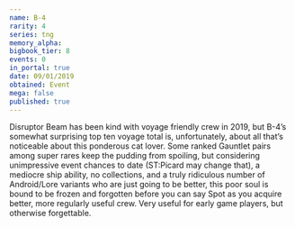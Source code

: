 ```yaml
---
name: B-4
rarity: 4
series: tng
memory_alpha:
bigbook_tier: 8
events: 0
in_portal: true
date: 09/01/2019
obtained: Event
mega: false
published: true
---
```


Disruptor Beam has been kind with voyage friendly crew in 2019, but B-4’s somewhat surprising top ten voyage total is, unfortunately, about all that’s noticeable about this ponderous cat lover. Some ranked Gauntlet pairs among super rares keep the pudding from spoiling, but considering unimpressive event chances to date (ST:Picard may change that), a mediocre ship ability, no collections, and a truly ridiculous number of Android/Lore variants who are just going to be better, this poor soul is bound to be frozen and forgotten before you can say Spot as you acquire better, more regularly useful crew. Very useful for early game players, but otherwise forgettable.
